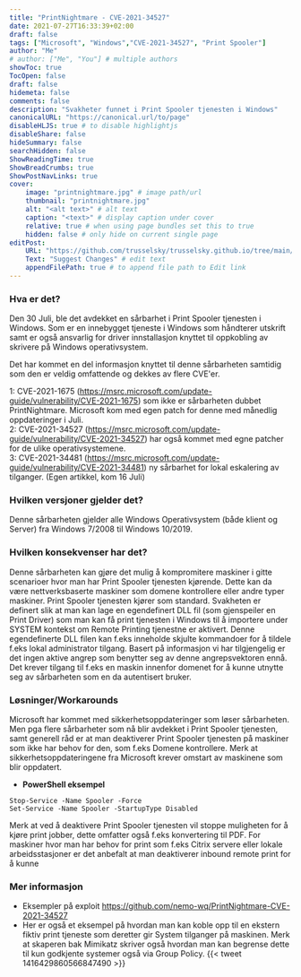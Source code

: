 ```yaml
---
title: "PrintNightmare - CVE-2021-34527"
date: 2021-07-27T16:33:39+02:00
draft: false
tags: ["Microsoft", "Windows","CVE-2021-34527", "Print Spooler"]
author: "Me"
# author: ["Me", "You"] # multiple authors
showToc: true
TocOpen: false
draft: false
hidemeta: false
comments: false
description: "Svakheter funnet i Print Spooler tjenesten i Windows"
canonicalURL: "https://canonical.url/to/page"
disableHLJS: true # to disable highlightjs
disableShare: false
hideSummary: false
searchHidden: false
ShowReadingTime: true
ShowBreadCrumbs: true
ShowPostNavLinks: true
cover:
    image: "printnightmare.jpg" # image path/url
    thumbnail: "printnightmare.jpg"
    alt: "<alt text>" # alt text
    caption: "<text>" # display caption under cover
    relative: true # when using page bundles set this to true
    hidden: false # only hide on current single page
editPost:
    URL: "https://github.com/trusselsky/trusselsky.github.io/tree/main/content/posts/"
    Text: "Suggest Changes" # edit text
    appendFilePath: true # to append file path to Edit link
---
```


### Hva er det? ###
Den 30 Juli, ble det avdekket en sårbarhet i Print Spooler tjenesten i Windows. Som er en innebygget tjeneste i Windows som håndterer utskrift samt er også ansvarlig for driver innstallasjon knyttet til oppkobling av skrivere på Windows operativsystem. 

Det har kommet en del informasjon knyttet til denne sårbarheten samtidig som den er veldig omfattende og dekkes av flere CVE'er. 

1: CVE-2021-1675 (https://msrc.microsoft.com/update-guide/vulnerability/CVE-2021-1675) som ikke er sårbarheten dubbet PrintNightmare. Microsoft kom med egen patch for denne med månedlig oppdateringer i Juli.  
2: CVE-2021-34527 (https://msrc.microsoft.com/update-guide/vulnerability/CVE-2021-34527) har også kommet med egne patcher for de ulike operativsystemene.  
3: CVE-2021-34481 (https://msrc.microsoft.com/update-guide/vulnerability/CVE-2021-34481) ny sårbarhet for lokal eskalering av tilganger. (Egen artikkel, kom 16 Juli)

### Hvilken versjoner gjelder det? ###
Denne sårbarheten gjelder alle Windows Operativsystem (både klient og Server) fra Windows 7/2008 til Windows 10/2019. 

### Hvilken konsekvenser har det? ###
Denne sårbarheten kan gjøre det mulig å kompromitere maskiner i gitte scenarioer hvor man har Print Spooler tjenesten kjørende. Dette kan da være nettverksbaserte maskiner som domene kontrollere eller andre typer maskiner. Print Spooler tjenesten kjører som standard. Svakheten er definert slik at man kan lage en egendefinert DLL fil (som gjenspeiler en Print Driver) som man kan få print tjenesten i Windows til å importere under SYSTEM kontekst om Remote Printing tjenestne er aktivert. Denne egendefinerte DLL filen kan f.eks inneholde skjulte kommandoer for å tildele f.eks lokal administrator tilgang.  Basert på informasjon vi har tilgjengelig er det ingen aktive angrep som benytter seg av denne angrepsvektoren ennå. Det krever tilgang til f.eks en maskin innenfor domenet for å kunne utnytte seg av sårbarheten som en da autentisert bruker.

### Løsninger/Workarounds ###
Microsoft har kommet med sikkerhetsoppdateringer som løser sårbarheten. Men pga flere sårbarheter som nå blir avdekket i Print Spooler tjenesten, samt generell råd er at man deaktiverer Print Spooler tjenesten på maskiner som ikke har behov for den, som f.eks Domene kontrollere.  Merk at sikkerhetsoppdateringene fra Microsoft krever omstart av maskinene som blir oppdatert. 
 * **PowerShell eksempel**
```
Stop-Service -Name Spooler -Force
Set-Service -Name Spooler -StartupType Disabled
```
Merk at ved å deaktivere Print Spooler tjenesten vil stoppe muligheten for å kjøre print jobber, dette omfatter også f.eks konvertering til PDF. For maskiner hvor man har behov for print som f.eks Citrix servere eller lokale arbeidsstasjoner er det anbefalt at man deaktiverer inbound remote print for å kunne  

### Mer informasjon ###
* Eksempler på exploit https://github.com/nemo-wq/PrintNightmare-CVE-2021-34527
* Her er også et eksempel på hvordan man kan koble opp til en ekstern fiktiv print tjeneste som deretter gir System tilganger på maskinen. Merk at skaperen bak Mimikatz skriver også hvordan man kan begrense dette til kun godkjente systemer også via Group Policy. 
{{< tweet 1416429860566847490 >}}





